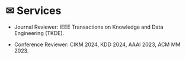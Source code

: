 # ✉ Services

- Journal Reviewer: IEEE Transactions on Knowledge and Data Engineering (TKDE).

- Conference Reviewer: CIKM 2024, KDD 2024, AAAI 2023, ACM MM 2023.
